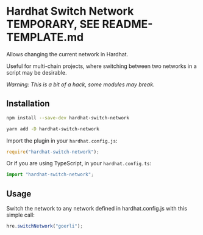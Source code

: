 # Hardhat Switch Network TEMPORARY, SEE README-TEMPLATE.md

Allows changing the current network in Hardhat.

Useful for multi-chain projects, where switching between two networks in a script may be desirable.

_Warning: This is a bit of a hack, some modules may break._

## Installation

```bash
npm install --save-dev hardhat-switch-network
```

```bash
yarn add -D hardhat-switch-network
```

Import the plugin in your `hardhat.config.js`:

```js
require("hardhat-switch-network");
```

Or if you are using TypeScript, in your `hardhat.config.ts`:

```ts
import "hardhat-switch-network";
```

## Usage

Switch the network to any network defined in hardhat.config.js with this simple call:

```typescript
hre.switchNetwork("goerli");
```
